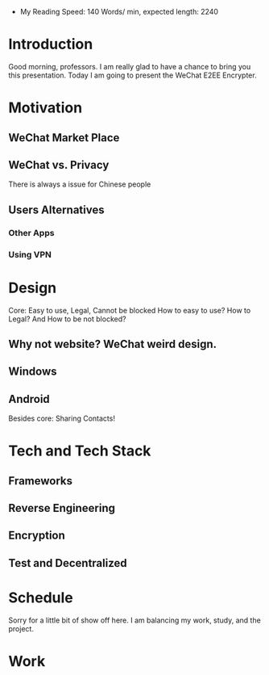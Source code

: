 - My Reading Speed: 140 Words/ min, expected length: 2240
# Introduction
Good morning, professors. I am really glad to have a chance to bring you this presentation. Today I am going to present the WeChat E2EE Encrypter. 
# Motivation
## WeChat Market Place
## WeChat vs. Privacy
There is always a issue for Chinese people 
## Users Alternatives
### Other Apps
### Using VPN

# Design

Core: Easy to use, Legal, Cannot be blocked
How to easy to use? How to Legal? And How to be not blocked?
## Why not website? WeChat weird design. 
## Windows
## Android
Besides core: Sharing Contacts! 
# Tech and Tech Stack

## Frameworks
## Reverse Engineering
## Encryption
## Test and Decentralized


# Schedule 
Sorry for a little bit of show off here. I am balancing my work, study, and the project. 

# Work